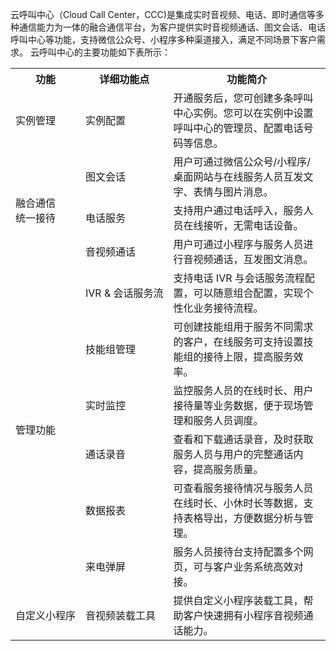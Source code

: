 云呼叫中心（Cloud Call Center，CCC)是集成实时音视频、电话、即时通信等多种通信能力为一体的融合通信平台，为客户提供实时音视频通话、图文会话、电话呼叫中心等功能，支持微信公众号、小程序多种渠道接入，满足不同场景下客户需求。
云呼叫中心的主要功能如下表所示：
<table>
<tr>
<th>功能</th>
<th nowrap="nowrap">详细功能点</th>
<th>功能简介</th>
</tr>
<tr>
<td nowrap="nowrap">实例管理</td>
<td>实例配置</td>
<td>开通服务后，您可创建多条呼叫中心实例。您可以在实例中设置呼叫中心的管理员、配置电话号码等信息。</td>
</tr>
<tr>
<td rowspan="3">融合通信<br>
统一接待</td>
<td>图文会话</td>
<td>用户可通过微信公众号/小程序/桌面网站与在线服务人员互发文字、表情与图片消息。</td>
</tr>
<tr>
<td>电话服务</td>
<td>支持用户通过电话呼入，服务人员在线接听，无需电话设备。</td>
</tr>
<tr>
<td>音视频通话</td>
<td>用户可通过小程序与服务人员进行音视频通话，互发图文消息。</td>
</tr>
<tr>
<td rowspan="6">管理功能</td>
<td nowrap="nowrap">IVR & 会话服务流</td>
<td>支持电话 IVR 与会话服务流程配置，可以随意组合配置，实现个性化业务接待流程。</td>
</tr>
<tr>
<td>技能组管理</td>
<td>可创建技能组用于服务不同需求的客户，在线服务可支持设置技能组的接待上限，提高服务效率。</td>
</tr>
<tr>
<td>实时监控</td>
<td>监控服务人员的在线时长、用户接待量等业务数据，便于现场管理和服务人员调度。</td>
</tr>
<tr>
<td>通话录音</td>
<td>查看和下载通话录音，及时获取服务人员与用户的完整通话内容，提高服务质量。</td>
</tr>
<tr>
<td>数据报表</td>
<td>可查看服务接待情况与服务人员在线时长、小休时长等数据，支持表格导出，方便数据分析与管理。</td>
</tr>
<tr>
<td>来电弹屏</td>
<td>服务人员接待台支持配置多个网页，可与客户业务系统高效对接。</td>
</tr>
<tr>
<td nowrap="nowrap">自定义小程序</td>
<td nowrap="nowrap">音视频装载工具</td>
<td>提供自定义小程序装载工具，帮助客户快速拥有小程序音视频通话能力。</td>
</tr>
</table>
